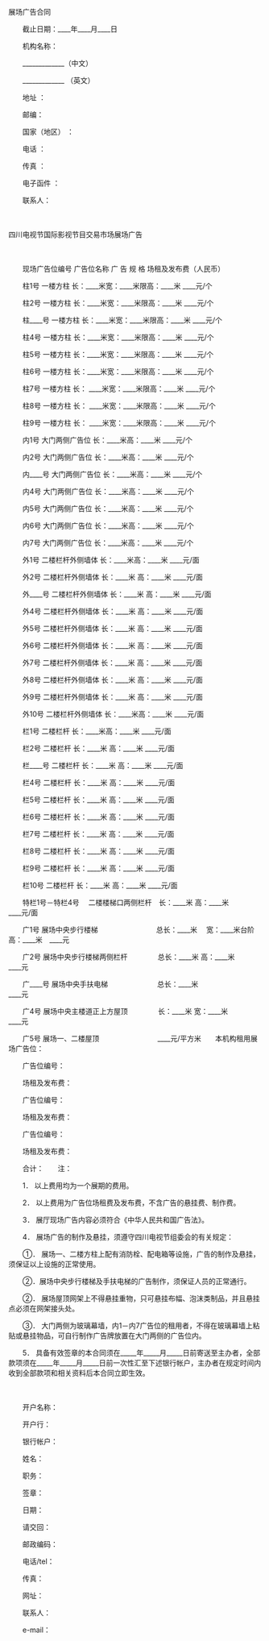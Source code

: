 



展场广告合同



 

　　截止日期：____年____月____日

　　机构名称：

　　_____________（中文）

　　_____________ （英文）

　　地址 ：

　　邮编：

　　国家（地区） ：

　　电话 ：

　　传真 ：

　　电子函件 ：

　　联系人：

　　


 四川电视节国际影视节目交易市场展场广告
 
　　



　　现场广告位编号 广告位名称 广 告 规 格 场租及发布费（人民币）

　　柱1号 一楼方柱 长：____米宽：____米限高：____米 ____元/个

　　柱2号 一楼方柱 长：____米宽：____米限高：____米 ____元/个

　　柱____号 一楼方柱 长：____米宽：____米限高：____米 ____元/个

　　柱4号 一楼方柱 长：____米宽：____米限高：____米 ____元/个

　　柱5号 一楼方柱 长：____米宽：____米限高：____米 ____元/个

　　柱6号 一楼方柱 长：____米宽：____米限高：____米 ____元/个

　　柱7号 一楼方柱 长： ____米宽：____米限高：____米 ____元/个

　　柱8号 一楼方柱 长： ____米宽：____米限高：____米 ____元/个

　　柱9号 一楼方柱 长： ____米宽：____米限高：____米 ____元/个

　　内1号 大门两侧广告位 长：____米高：____米 ____元/个

　　内2号 大门两侧广告位 长：____米高：____米 ____元/个

　　内____号 大门两侧广告位 长：____米高：____米 ____元/个

　　内4号 大门两侧广告位 长：____米高：____米 ____元/个

　　内5号 大门两侧广告位 长：____米高：____米 ____元/个

　　内6号 大门两侧广告位 长：____米高：____米 ____元/个

　　内7号 大门两侧广告位 长：____米高：____米 ____元/个

　　外1号 二楼栏杆外侧墙体 长：____米高：____米 ____元/面

　　外2号 二楼栏杆外侧墙体 长：____米 高：____米 ____元/面

　　外____号 二楼栏杆外侧墙体 长：____米 高：____米 ____元/面

　　外4号 二楼栏杆外侧墙体 长：____米 高：____米 ____元/面

　　外5号 二楼栏杆外侧墙体 长：____米 高：____米 ____元/面

　　外6号 二楼栏杆外侧墙体 长：____米 高：____米 ____元/面

　　外7号 二楼栏杆外侧墙体 长：____米 高：____米 ____元/面

　　外8号 二楼栏杆外侧墙体 长：____米 高：____米 ____元/面

　　外9号 二楼栏杆外侧墙体 长：____米 高：____米 ____元/面

　　外10号 二楼栏杆外侧墙体 长：____米高：____米 ____元/面

　　栏1号 二楼栏杆 长：____米高：____米 ____元/面

　　栏2号 二楼栏杆 长：____米 高：____米 ____元/面

　　栏____号 二楼栏杆 长：____米 高：____米 ____元/面

　　栏4号 二楼栏杆 长：____米 高：____米 ____元/面

　　栏5号 二楼栏杆 长：____米 高：____米 ____元/面

　　栏6号 二楼栏杆 长：____米 高：____米 ____元/面

　　栏7号 二楼栏杆 长：____米 高：____米 ____元/面

　　栏8号 二楼栏杆 长：____米 高：____米 ____元/面

　　栏9号 二楼栏杆 长：____米 高：____米 ____元/面

　　栏10号 二楼栏杆 长：____米 高：____米 ____元/面

　　特栏1号－特栏4号　 二楼楼梯口两侧栏杆　长：____米 高：____米　　　 ____元/面

　　广1号 展场中央步行楼梯　　　　　　　　 总长：____米　 宽：____米台阶　 高：____米　____元

　　广2号 展场中央步行楼梯两侧栏杆　　　　 总长：____米 高：____米　　　 ____元

　　广____号 展场中央手扶电梯　　　　　　　总长：____米　　　　　　　　　　____元

　　广4号 展场中央主楼道正上方屋顶　　　　 长：____米 宽：____米　　　 ____元

　　广5号 展场一、二楼屋顶　　　　　　　　 ____元/平方米　　本机构租用展场广告位：

　　广告位编号：

　　场租及发布费：

　　广告位编号：

　　场租及发布费：

　　广告位编号：

　　场租及发布费：

　　合计：　　注：

　　1． 以上费用均为一个展期的费用。

　　2． 以上费用为广告位场租费及发布费，不含广告的悬挂费、制作费。

　　3． 展厅现场广告内容必须符合《中华人民共和国广告法》。

　　4． 展场广告的制作及悬挂，须遵守四川电视节组委会的有关规定：

　　①． 展场一、二楼方柱上配有消防栓、配电箱等设施，广告的制作及悬挂，须保证以上设施的正常使用。

　　②．展场中央步行楼梯及手扶电梯的广告制作，须保证人员的正常通行。

　　②． 展场屋顶网架上不得悬挂重物，只可悬挂布幅、泡沫类制品，并且悬挂点必须在网架接头处。

　　③． 大门两侧为玻璃幕墙，内1－内7广告位的租用者，不得在玻璃幕墙上粘贴或悬挂物品，可自行制作广告牌放置在大门两侧的广告位内。

　　5． 具备有效签章的本合同须在_____年_____月_____日前寄送至主办者，全部款项须在_____年_____月_____日前一次性汇至下述银行帐户，主办者在规定时间内收到全部款项和相关资料后本合同立即生效。

　　

　　开户名称：

　　开户行：

　　银行帐户：

　　姓名：

　　职务：

　　签章：

　　日期：　　

　　请交回：

　　邮政编码：

　　电话/tel：

　　传真：

　　网址：

　　联系人：

　　e-mail：

　　